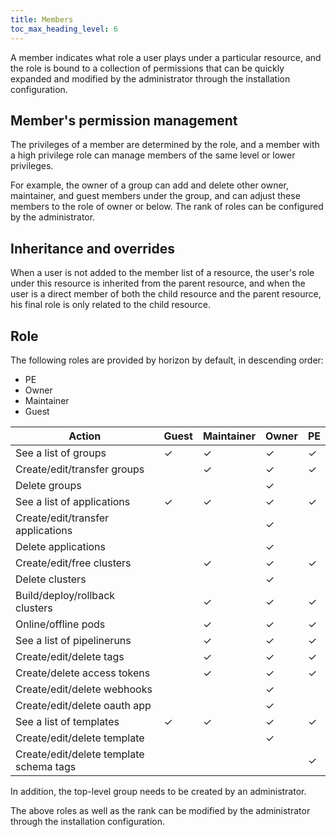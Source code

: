 ```yaml
---
title: Members
toc_max_heading_level: 6
---
```


A member indicates what role a user plays under a particular resource, and the role is bound to a collection of permissions that can be quickly expanded and modified by the administrator through the installation configuration.

## Member's permission management

The privileges of a member are determined by the role, and a member with a high privilege role can manage members of the same level or lower privileges.

For example, the owner of a group can add and delete other owner, maintainer, and guest members under the group, and can adjust these members to the role of owner or below. The rank of roles can be configured by the administrator.

## Inheritance and overrides

When a user is not added to the member list of a resource, the user's role under this resource is inherited from the parent resource, and when the user is a direct member of both the child resource and the parent resource, his final role is only related to the child resource.

## Role

The following roles are provided by horizon by default, in descending order:

- PE
- Owner
- Maintainer
- Guest

| Action                                  | Guest | Maintainer | Owner | PE |
| --------------------------------------- | ----- | ---------- | ----- | -- |
| See a list of groups                    | ✓    | ✓         | ✓    | ✓ |
| Create/edit/transfer groups             |       | ✓         | ✓    | ✓ |
| Delete groups                           |       |            | ✓    |    |
| See a list of applications              | ✓    | ✓         | ✓    | ✓ |
| Create/edit/transfer applications       |       |            | ✓    |    |
| Delete applications                     |       |            | ✓    |    |
| Create/edit/free clusters               |       | ✓         | ✓    | ✓ |
| Delete clusters                         |       |            | ✓    |    |
| Build/deploy/rollback clusters          |       | ✓         | ✓    | ✓ |
| Online/offline pods                     |       | ✓         | ✓    | ✓ |
| See a list of pipelineruns              |       | ✓         | ✓    | ✓ |
| Create/edit/delete tags                 |       | ✓         | ✓    | ✓ |
| Create/delete access tokens             |       | ✓         | ✓    | ✓ |
| Create/edit/delete webhooks             |       |            | ✓    |    |
| Create/edit/delete oauth app            |       |            | ✓    |    |
| See a list of templates                 | ✓    | ✓         | ✓    | ✓ |
| Create/edit/delete template             |       |            | ✓    |    |
| Create/edit/delete template schema tags |       |            |       | ✓ |

In addition, the top-level group needs to be created by an administrator.

The above roles as well as the rank can be modified by the administrator through the installation configuration.
